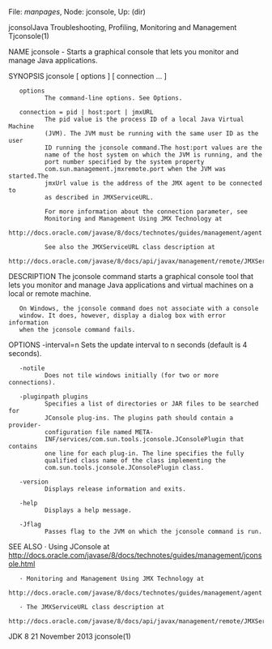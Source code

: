 File: *manpages*,  Node: jconsole,  Up: (dir)

jconsolJava Troubleshooting, Profiling, Monitoring and Management Tjconsole(1)



NAME
       jconsole - Starts a graphical console that lets you monitor and manage
       Java applications.

SYNOPSIS
       jconsole [ options ] [ connection ... ]


       options
              The command-line options. See Options.

       connection = pid | host:port | jmxURL
              The pid value is the process ID of a local Java Virtual Machine
              (JVM). The JVM must be running with the same user ID as the user
              ID running the jconsole command.The host:port values are the
              name of the host system on which the JVM is running, and the
              port number specified by the system property
              com.sun.management.jmxremote.port when the JVM was started.The
              jmxUrl value is the address of the JMX agent to be connected to
              as described in JMXServiceURL.

              For more information about the connection parameter, see
              Monitoring and Management Using JMX Technology at
              http://docs.oracle.com/javase/8/docs/technotes/guides/management/agent.html

              See also the JMXServiceURL class description at
              http://docs.oracle.com/javase/8/docs/api/javax/management/remote/JMXServiceURL.html

DESCRIPTION
       The jconsole command starts a graphical console tool that lets you
       monitor and manage Java applications and virtual machines on a local or
       remote machine.

       On Windows, the jconsole command does not associate with a console
       window. It does, however, display a dialog box with error information
       when the jconsole command fails.

OPTIONS
       -interval=n
              Sets the update interval to n seconds (default is 4 seconds).

       -notile
              Does not tile windows initially (for two or more connections).

       -pluginpath plugins
              Specifies a list of directories or JAR files to be searched for
              JConsole plug-ins. The plugins path should contain a provider-
              configuration file named META-
              INF/services/com.sun.tools.jconsole.JConsolePlugin that contains
              one line for each plug-in. The line specifies the fully
              qualified class name of the class implementing the
              com.sun.tools.jconsole.JConsolePlugin class.

       -version
              Displays release information and exits.

       -help
              Displays a help message.

       -Jflag
              Passes flag to the JVM on which the jconsole command is run.

SEE ALSO
       · Using JConsole at
         http://docs.oracle.com/javase/8/docs/technotes/guides/management/jconsole.html

       · Monitoring and Management Using JMX Technology at
         http://docs.oracle.com/javase/8/docs/technotes/guides/management/agent.html

       · The JMXServiceURL class description at
         http://docs.oracle.com/javase/8/docs/api/javax/management/remote/JMXServiceURL.html



JDK 8                          21 November 2013                    jconsole(1)

